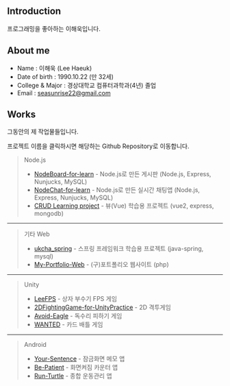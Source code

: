 ## Introduction
프로그래밍을 좋아하는 이해욱입니다.
## About me
- Name : 이해욱 (Lee Haeuk)
- Date of birth : 1990.10.22 (만 32세)
- College & Major : 경상대학교 컴퓨터과학과(4년) 졸업 
- Email : seasunrise22@gmail.com
## Works
그동안의 제 작업물들입니다.

프로젝트 이름을 클릭하시면 해당하는 Github Repository로 이동합니다. 
> Node.js
> * [NodeBoard-for-learn](https://github.com/seasunrise22/NodeBoard-for-learn) - Node.js로 만든 게시판 (Node.js, Express, Nunjucks, MySQL)
> * [NodeChat-for-learn](https://github.com/seasunrise22/NodeChat-for-learn) - Node.js로 만든 실시간 채팅앱 (Node.js, Express, Nunjucks, MySQL)
> * [CRUD Learning project](https://github.com/seasunrise22/vue2-mongodb-practice) - 뷰(Vue) 학습용 프로젝트 (vue2, express, mongodb)
***
> 기타 Web
> * [ukcha_spring](https://github.com/seasunrise22/ukcha_spring) - 스프링 프레임워크 학습용 프로젝트 (java-spring, mysql)
> * [My-Portfolio-Web](https://github.com/seasunrise22/My-Portfolio-Web) - (구)포트폴리오 웹사이트 (php)
***
> Unity
> * [LeeFPS](https://github.com/seasunrise22/LeeFPS) - 상자 부수기 FPS 게임
> * [2DFightingGame-for-UnityPractice](https://github.com/seasunrise22/2DFightingGame-for-UnityPractice) - 2D 격투게임
> * [Avoid-Eagle](https://github.com/seasunrise22/Avoid-Eagle) - 독수리 피하기 게임
> * [WANTED](https://github.com/seasunrise22/WANTED) - 카드 배틀 게임
***
> Android
> * [Your-Sentence](https://github.com/seasunrise22/Your-Sentence) - 잠금화면 메모 앱
> * [Be-Patient](https://github.com/seasunrise22/Be-Patient) - 화면켜짐 카운터 앱
> * [Run-Turtle](https://github.com/seasunrise22/android-RunTurtle) - 종합 운동관리 앱
